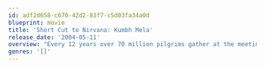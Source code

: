 ```yaml
---
id: adf2d658-c670-42d2-83f7-c5d03fa34a0d
blueprint: movie
title: 'Short Cut to Nirvana: Kumbh Mela'
release_date: '2004-05-11'
overview: "Every 12 years over 70 million pilgrims gather at the meeting of India's holiest rivers, the Ganges and the Yamuna, for a spectacular spiritual festival: the Kumbh Mela. This documentary takes a voyage of discovery through this colorful event through the eyes of several Westerners and an ebullient young Hindu monk, Swami Krishnanand. Featuring encounters with some of India's most respected holy men and exclusive footage of His Holiness the Dalai Lama."
genres: '[]'
---
```

